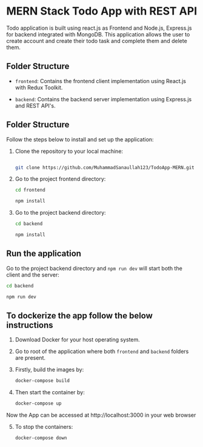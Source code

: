 # MERN Stack Todo App with REST API
Todo application is built using react.js as Frontend and Node.js, Express.js for backend integrated with MongoDB. 
This application allows the user to create account and create their todo task and complete them and delete them.
## Folder Structure
- `frontend`: Contains the frontend client implementation using React.js with Redux Toolkit.
* `backend`: Contains the backend server implementation using Express.js and REST API's.
## Folder Structure
Follow the steps below to install and set up the application:
1. Clone the repository to your local machine:

   ```bash
   
   git clone https://github.com/MuhammadSanaullah123/TodoApp-MERN.git
   
1. Go to the project frontend directory:
   
   ```bash
   cd frontend
   ```
   ```bash
   npm install
   
2. Go to the project backend directory:
   
   ```bash
   cd backend
   ```
   ```bash
   npm install

## Run the application
Go to the project backend directory and `npm run dev` will start both the client and the server:

 ```bash
 cd backend
 ```
 ```bash
 npm run dev
```
## To dockerize the app follow the below instructions
1. Download Docker for your host operating system.
  
2. Go to root of the application where both `frontend` and `backend` folders are present.

3. Firstly, build the images by:
   ```bash
   docker-compose build

4. Then start the container by:
   ```bash
   docker-compose up
   
Now the App can be accessed at http://localhost:3000 in your web browser

5. To stop the containers:
   
   ```bash
   docker-compose down
